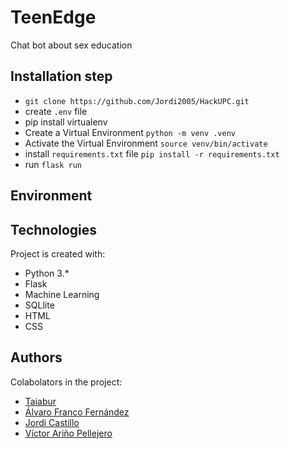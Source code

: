 # TeenEdge
Chat bot about sex education

## Installation step

* `git clone https://github.com/Jordi2005/HackUPC.git`
* create `.env` file
* pip install virtualenv
* Create a Virtual Environment `python -m venv .venv`
* Activate the Virtual Environment `source venv/bin/activate`
* install `requirements.txt` file `pip install -r requirements.txt`
* run `flask run`

## Environment 


## Technologies
Project is created with: 
* Python 3.*
* Flask 
* Machine Learning 
* SQLlite
* HTML
* CSS



## Authors
Colabolators in the project: 
* [Taiabur](https://github.com/taiaburbd)
* [Álvaro Franco Fernández](https://github.com/AlvaroFrancoHackUPC1)
* [Jordi Castillo](https://github.com/Jordi2005)
* [Víctor Ariño Pellejero](https://github.com/vTH0R)
